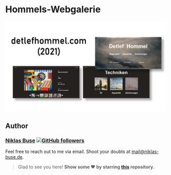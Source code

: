 # Hommels-Webgalerie
![Screenshot](/.github/screenshots/screenshot.png)


## Author
### [Niklas Buse](https://github.com/ScreepCode) [![GitHub followers](https://img.shields.io/github/followers/ScreepCode.svg?label=Follow%20@ScreepCode&style=social)](https://github.com/ScreepCode/)

Feel free to reach out to me via email. Shoot your doubts at [mail@niklas-buse.de](mailto:mail@niklas-buse.de?Subject=Hommels-Webgalerie).

> Glad to see you here! **Show some ❤️ by starring [this](https://github.com/ScreepCode/Hommels-Webgalerie/) repository.**
